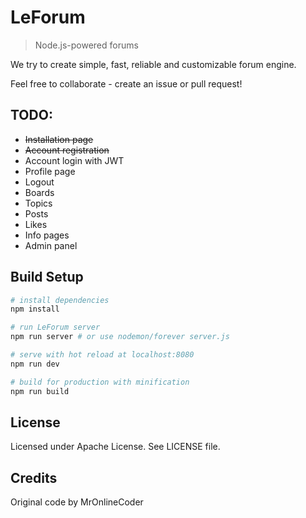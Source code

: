 # LeForum

> Node.js-powered forums

We try to create simple, fast, reliable and customizable forum engine.

Feel free to collaborate - create an issue or pull request!

## TODO:

* ~~Installation page~~
* ~~Account registration~~
* Account login with JWT
* Profile page
* Logout
* Boards
* Topics
* Posts
* Likes
* Info pages
* Admin panel

## Build Setup

```bash
# install dependencies
npm install

# run LeForum server
npm run server # or use nodemon/forever server.js

# serve with hot reload at localhost:8080
npm run dev

# build for production with minification
npm run build
```

## License

Licensed under Apache License. See LICENSE file.

## Credits

Original code by MrOnlineCoder
